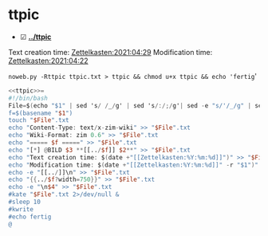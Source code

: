 # ttpic

* ☑ **[../ttpic](./ttpic)**

Text creation time:
[Zettelkasten:2021:04:29]()
Modification time:
[Zettelkasten:2021:04:22]()

  ``noweb.py -Rttpic ttpic.txt > ttpic && chmod u+x ttpic && echo 'fertig``'

```awk
<<ttpic>>=
#!/bin/bash
File=$(echo "$1" | sed 's/ /_/g' | sed 's/:/;/g'| sed -e "s/'/_/g" | sed 's/\"//g')
f=$(basename "$1")
touch "$File".txt
echo "Content-Type: text/x-zim-wiki" >> "$File".txt
echo "Wiki-Format: zim 0.6" >> "$File".txt
echo "===== $f =====" >> "$File".txt
echo "[*] @BILD $3 **[[../$f]] $2**" >> "$File".txt
echo "Text creation time: $(date +"[[Zettelkasten:%Y:%m:%d]]")" >> "$File".txt
echo "Modification time: $(date +"[[Zettelkasten:%Y:%m:%d]]" -r "$1")" >> "$File".txt
echo -e "[[../]]\n" >> "$File".txt
echo "{{../$f?width=750}}" >> "$File".txt
echo -e "\n$4" >> "$File".txt
#kate "$File".txt 2>/dev/null & 
#sleep 10
#kwrite
#echo fertig
@
```



